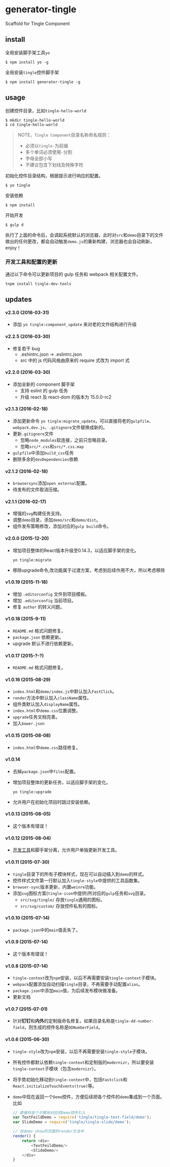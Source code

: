 # generator-tingle

Scaffold for Tingle Component

## install

全局安装脚手架工具`yo`

```shell
$ npm install yo -g
```

全局安装`tingle`控件脚手架

```shell
$ npm install generator-tingle -g
```

## usage

创建控件目录，比如`tingle-hello-world`

```shell
$ mkdir tingle-hello-world
$ cd tingle-hello-world
```

> NOTE，`Tingle Component`目录名称命名规则：
>
> * 必须以`tingle-`为前缀
> * 多个单词必须使用`-`分割
> * 字母全部小写
> * 不建议包含下划线及特殊字符


初始化控件目录结构，根据提示进行响应的配置。

```
$ yo tingle
```

安装依赖

```
$ npm install
```

开始开发

```
$ gulp d
```

执行了上面的命令后，会调起系统默认的浏览器，此时对`src`和`demo`目录下的文件做出的任何更改，都会自动触发`demo.js`的重新构建，浏览器也会自动刷新，enjoy！

### 开发工具和配置的更新

通过以下命令可以更新项目的 gulp 任务和 webpack 相关配置文件。

```
tnpm install tingle-dev-tools
```

## updates

#### v2.3.0 (2016-03-31)

* 添加 `yo tingle:component_update` 来对老的文件结构进行升级

#### v2.2.5 (2016-03-30)

* 修复若干 bug
  * .eshintrc.json -> .eslintrc.json
  * src 中的 js 代码风格由原来的 require 式改为 import 式

#### v2.2.0 (2016-03-30)

* 添加全新的 component 脚手架
  * 支持 eslint 的 gulp 任务
  * 升级 react 及 react-dom 的版本为 15.0.0-rc2

#### v2.1.3 (2016-02-18)

* 添加更新命令 `yo tingle:migrate_update`，可以直接将老的`gulpfile`、`webpack.dev.js`、`.gitignore`文件替换成新的。
* 更新`.gitignore`文件
  - 忽略`node_modules`软连接，之前只忽略目录。
  - 忽略`src/*.css`和`src/*.css.map`
* `gulpfile`中添加`build_css`任务
* 删除多余的`devDependencies`依赖

#### v2.1.2 (2016-02-18)

* `browsersync`添加`open external`配置。
* 待发布的文件取消压缩。

#### v2.1.1 (2016-02-17)

* 增强的`svg`构建任务支持。
* 调整`demo`目录，添加`demo/src`和`demo/dist`。
* 组件发布策略修改，添加对应的`gulp build`命令。

#### v2.0.0 (2015-12-20)

* 增加项目整体的React版本升级至0.14.3，以适应脚手架的变化。

    ```
    yo tingle:migrate
    ```
* 移除upgrade命令,改功能属于过渡方案，考虑到后续作用不大，所以考虑移除

#### v1.0.19 (2015-11-18)

* 增加 `.editorconfig` 文件到项目模板。
* 增加 `.editorconfig` 当前项目。
* 修复 `author` 的转义问题。

#### v1.0.18 (2015-9-11)

* `README.md` 格式问题修复。
* `package.json` 依赖更新。
* upgrade 默认不进行依赖更新。


#### v1.0.17 (2015-?-?)

* `README.md` 格式问题修复。

#### v1.0.16 (2015-08-29)

* `index.html`和`demo/index.js`中默认加入`FastClick`。
* `render`方法中默认加入`className`属性。
* 组件类默认加入`displayName`属性。
* `index.html`中`demo.css`位置调整。
* `upgrade`任务文档完善。
* 加入`bower.json`

#### v1.0.15 (2015-08-08)

* `index.html`中`demo.css`路径修复。

#### v1.0.14

* 去掉`package.json`中`files`配置。
* 增加项目整体的更新任务，以适应脚手架的变化。

    ```
    yo tingle:upgrade
    ```
* 允许用户在初始化项目时跳过安装依赖。

#### v1.0.13 (2015-08-05)

* 这个版本有错误！

#### v1.0.12 (2015-08-04)

* [开发工具](https://github.com/tinglejs/tingle-dev-tools)和脚手架分离，允许用户单独更新开发工具。

#### v1.0.11 (2015-07-30)

* `tingle`目录下的所有子模块样式，现在可以自动插入到`demo`的样式。
* 控件样式文件第一行默认加入`tingle-style`中提供的工具函数集。
* `browser-sync`版本更新，内置`weinre`功能。
* 添加`svg`图标方案(`tingle-icon`中提供)所对应的`gulp`任务和`svg`目录。
  - `src/svg/tingle/` 存放`tingle`通用的图标。
  - `src/svg/custom/` 存放控件私有的图标。

#### v1.0.10 (2015-07-14)

* `package.json`中的`main`值丢失了。

#### v1.0.9 (2015-07-14)

* 这个版本有错误！

#### v1.0.8 (2015-07-14)

* `tingle-context`改为`npm`安装，以后不再需要安装`tingle-context`子模块。
* `webpack`配置添加自动扫描`tingle`目录，不再需要手动配置`alias`。
* `package.json`中添加`main`值，为后续发布模块做准备。
* 更新文档

#### v1.0.7 (2015-07-01)

* 针对**钉钉**和**内外**的定制版命名修复。如果目录名称是`tingle-dd-number-field`，则生成的控件名称是`DDNumberField`。

#### v1.0.6 (2015-06-30)

* `tingle-style`改为`npm`安装，以后不再需要安装`tingle-style`子模块。
* 所有控件都默认依赖`tingle-context`和定制版的`modernizr`，所以要安装`tingle-context`子模块（包含`modernizr`）。
* 将手势初始化移动到`tingle-context`中，包括`Fastclick`和`React.initializeTouchEvents(true)`等。
* `demo`中现在返回一个`Demo`控件，方便后续把各个控件的`demo`集成到一个页面。比如

	```js
	// 直接将各个子模块对应的Demo控件引入
	var TextFeildDemo = require('tingle/tingle-text-field/demo');
	var SlideDemo = require('tingle/tingle-slide/demo');

	// 在demo show的页面的render方法中
	render() {
		return <div>
			<TextFeildDemo/>
			<SlideDemo/>
		</div>
	}
	```
